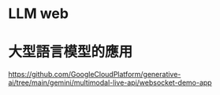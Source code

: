 
# LLM web
# 大型語言模型的應用

https://github.com/GoogleCloudPlatform/generative-ai/tree/main/gemini/multimodal-live-api/websocket-demo-app

